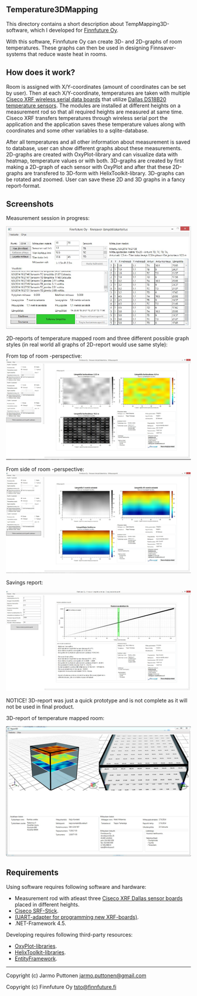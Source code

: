 Temperature3DMapping
------
This directory contains a short description about TempMapping3D-software, which I developed for [Finnfuture Oy](http://finnfuture.fi/jarjestelmat/3d-lampotilakartoitus/).

With this software, Finnfuture Oy can create 3D- and 2D-graphs of room temperatures. These graphs can then be used in designing Finnsaver-systems that reduce waste heat in rooms.

How does it work?
-------------
Room is assigned with X/Y-coordinates (amount of coordinates can be set by user). Then at each X/Y-coordinate, temperatures are taken with multiple [Ciseco XRF wireless serial data boards](http://shop.ciseco.co.uk/xrf-wireless-rf-radio-uart-serial-data-module-xbee-shaped/) that utilize [Dallas DS18B20 temperature sensors](http://shop.ciseco.co.uk/temperature-xrf-development-sensor-dallas-ds18b20/). The modules are installed at different heights on a measurement rod so that all required heights are measured at same time. Ciseco XRF transfers temperatures through wireless serial port the application and the application saves these temperature values along with coordinates and some other variables to a sqlite-database.

After all temperatures and all other information about measurement is saved to database, user can show different graphs about these measurements. 2D-graphs are created with OxyPlot-library and can visualize data with heatmap, temperature values or with both. 3D-graphs are created by first making a 2D-graph of each sensor with OxyPlot and after that these 2D-graphs are transfered to 3D-form with HelixToolkit-library. 3D-graphs can be rotated and zoomed. User can save these 2D and 3D graphs in a fancy report-format.

Screenshots
-------

Measurement session in progress:

![picture](./images/measurement_in_progress.JPG?raw=true)

2D-reports of temperature mapped room and three different possible graph styles (in real world all graphs of 2D-report would use same style):


From top of room -perspective:
![picture](./images/2D_report.JPG?raw=true)   

From side of room -perspective:
![picture](./images/2D_report_from_side.JPG?raw=true)

Savings report:

![picture](./images/SavingsReport.JPG?raw=true)

NOTICE! 3D-report was just a quick prototype and is not complete as it will not be used in final product.

3D-report of temperature mapped room:

![picture](./images/3D_report.JPG?raw=true)  

Requirements
-----------

Using software requires following software and hardware: 

  - Measurement rod with atleast three [Ciseco XRF Dallas sensor boards](http://shop.ciseco.co.uk/temperature-xrf-development-sensor-dallas-ds18b20/) placed in different heights.
  - [Ciseco SRF-Stick](http://shop.ciseco.co.uk/srf-stick-868-915-mhz-easy-to-use-usb-radio/).
  - [(UART-adapter for programming new XRF-boards)](https://www.sparkfun.com/products/11812).
  - .NET-Framework 4.5.

Developing requires following third-party resources:

  - [OxyPlot-libraries](https://oxyplot.codeplex.com/).
  - [HelixToolkit-libraries](https://helixtoolkit.codeplex.com/).
  - [EntityFramework](http://msdn.microsoft.com/fi-fi/data/ef.aspx).

-------------------------------------------------------------------------------
Copyright (c) Jarmo Puttonen <jarmo.puttonen@gmail.com>

Copyright (c) Finnfuture Oy <tsto@finnfuture.fi>
